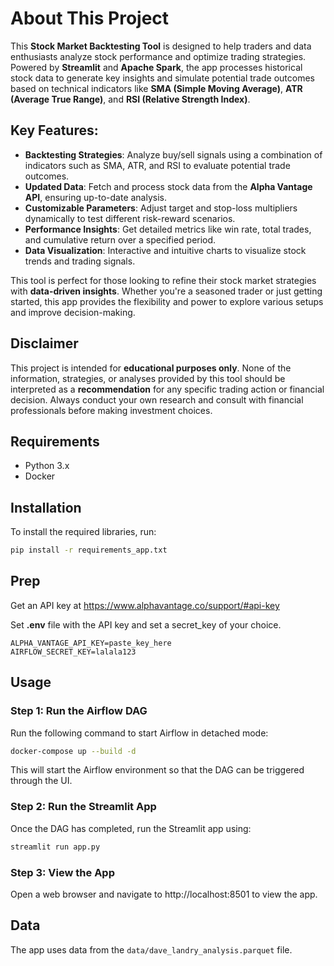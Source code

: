 # About This Project

This **Stock Market Backtesting Tool** is designed to help traders and data enthusiasts analyze stock performance and optimize trading strategies. Powered by **Streamlit** and **Apache Spark**, the app processes historical stock data to generate key insights and simulate potential trade outcomes based on technical indicators like **SMA (Simple Moving Average)**, **ATR (Average True Range)**, and **RSI (Relative Strength Index)**.

## Key Features:

- **Backtesting Strategies**: Analyze buy/sell signals using a combination of indicators such as SMA, ATR, and RSI to evaluate potential trade outcomes.
- **Updated Data**: Fetch and process stock data from the **Alpha Vantage API**, ensuring up-to-date analysis.
- **Customizable Parameters**: Adjust target and stop-loss multipliers dynamically to test different risk-reward scenarios.
- **Performance Insights**: Get detailed metrics like win rate, total trades, and cumulative return over a specified period.
- **Data Visualization**: Interactive and intuitive charts to visualize stock trends and trading signals.

This tool is perfect for those looking to refine their stock market strategies with **data-driven insights**. Whether you're a seasoned trader or just getting started, this app provides the flexibility and power to explore various setups and improve decision-making.

## Disclaimer

This project is intended for **educational purposes only**. None of the information, strategies, or analyses provided by this tool should be interpreted as a **recommendation** for any specific trading action or financial decision. Always conduct your own research and consult with financial professionals before making investment choices.

## Requirements

- Python 3.x
- Docker

## Installation

To install the required libraries, run:

```bash
pip install -r requirements_app.txt
```

## Prep

Get an API key at https://www.alphavantage.co/support/#api-key 

Set **.env** file with the API key and set a secret_key of your choice.

```env 
ALPHA_VANTAGE_API_KEY=paste_key_here
AIRFLOW_SECRET_KEY=lalala123
```

## Usage

### Step 1: Run the Airflow DAG

Run the following command to start Airflow in detached mode:

```bash
docker-compose up --build -d
```

This will start the Airflow environment so that the DAG can be triggered through the UI.

### Step 2: Run the Streamlit App

Once the DAG has completed, run the Streamlit app using:

```bash
streamlit run app.py
```

### Step 3: View the App

Open a web browser and navigate to http://localhost:8501 to view the app.

## Data

The app uses data from the `data/dave_landry_analysis.parquet` file.
